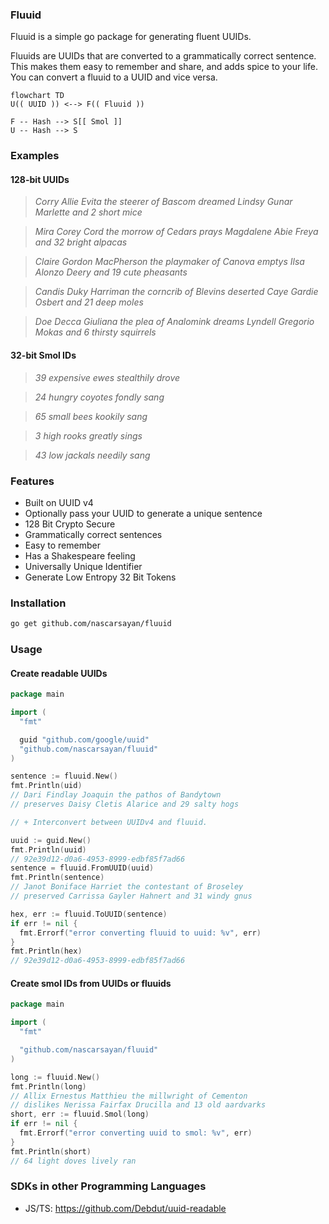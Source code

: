 ### Fluuid

Fluuid is a simple go package for generating fluent UUIDs.

Fluuids are UUIDs that are converted to a grammatically correct sentence. This makes them easy to remember and share, and adds spice to your life.
You can convert a fluuid to a UUID and vice versa.

```mermaid
flowchart TD
U(( UUID )) <--> F(( Fluuid ))

F -- Hash --> S[[ Smol ]]
U -- Hash --> S
```

### Examples

#### 128-bit UUIDs

> _Corry Allie Evita the steerer of Bascom dreamed Lindsy Gunar Marlette and 2 short mice_

> _Mira Corey Cord the morrow of Cedars prays Magdalene Abie Freya and 32 bright alpacas_

> _Claire Gordon MacPherson the playmaker of Canova emptys Ilsa Alonzo Deery and 19 cute pheasants_

> _Candis Duky Harriman the corncrib of Blevins deserted Caye Gardie Osbert and 21 deep moles_

> _Doe Decca Giuliana the plea of Analomink dreams Lyndell Gregorio Mokas and 6 thirsty squirrels_

#### 32-bit Smol IDs

> _39 expensive ewes stealthily drove_

> _24 hungry coyotes fondly sang_

> _65 small bees kookily sang_

> _3 high rooks greatly sings_

> _43 low jackals needily sang_

### Features

- Built on UUID v4
- Optionally pass your UUID to generate a unique sentence
- 128 Bit Crypto Secure
- Grammatically correct sentences
- Easy to remember
- Has a Shakespeare feeling
- Universally Unique Identifier
- Generate Low Entropy 32 Bit Tokens

### Installation

```bash
go get github.com/nascarsayan/fluuid
```

### Usage

#### Create readable UUIDs

```go
package main

import (
  "fmt"

  guid "github.com/google/uuid"
  "github.com/nascarsayan/fluuid"
)

sentence := fluuid.New()
fmt.Println(uid) 
// Dari Findlay Joaquin the pathos of Bandytown 
// preserves Daisy Cletis Alarice and 29 salty hogs

// + Interconvert between UUIDv4 and fluuid.

uuid := guid.New()
fmt.Println(uuid)
// 92e39d12-d0a6-4953-8999-edbf85f7ad66
sentence = fluuid.FromUUID(uuid)
fmt.Println(sentence)
// Janot Boniface Harriet the contestant of Broseley 
// preserved Carrissa Gayler Hahnert and 31 windy gnus

hex, err := fluuid.ToUUID(sentence)
if err != nil {
  fmt.Errorf("error converting fluuid to uuid: %v", err)
}
fmt.Println(hex)
// 92e39d12-d0a6-4953-8999-edbf85f7ad66
```

#### Create smol IDs from UUIDs or fluuids

```go
package main

import (
  "fmt"

  "github.com/nascarsayan/fluuid"
)

long := fluuid.New()
fmt.Println(long)
// Allix Ernestus Matthieu the millwright of Cementon 
// dislikes Nerissa Fairfax Drucilla and 13 old aardvarks
short, err := fluuid.Smol(long)
if err != nil {
  fmt.Errorf("error converting uuid to smol: %v", err)
}
fmt.Println(short)
// 64 light doves lively ran
```

### SDKs in other Programming Languages

- JS/TS: https://github.com/Debdut/uuid-readable
